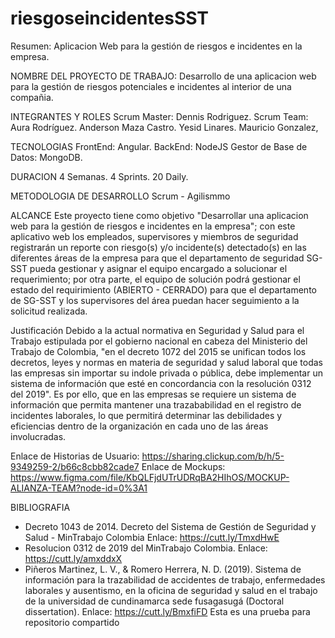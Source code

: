 # riesgoseincidentesSST
Resumen: Aplicacion Web para la gestión de riesgos e incidentes en la empresa.

NOMBRE DEL PROYECTO DE TRABAJO:
Desarrollo de una aplicacion web para la gestión de riesgos potenciales e incidentes al interior de una compañia.

INTEGRANTES Y ROLES
Scrum Master: Dennis Rodriguez.
Scrum Team:
Aura Rodríguez.
Anderson Maza Castro.
Yesid Linares.
Mauricio Gonzalez,

TECNOLOGIAS
FrontEnd: Angular.
BackEnd: NodeJS
Gestor de Base de Datos: MongoDB.

DURACION
4 Semanas.
4 Sprints.
20 Daily.

METODOLOGIA DE DESARROLLO 
Scrum - Agilismmo

ALCANCE
Este proyecto tiene como objetivo "Desarrollar una aplicacion web para la gestión de riesgos e incidentes en la empresa"; con este aplicativo web los empleados, supervisores y miembros de seguridad registrarán un reporte con riesgo(s) y/o incidente(s) detectado(s) en las diferentes áreas de la empresa para que el departamento de seguridad SG-SST pueda gestionar y asignar el equipo encargado a solucionar el requerimiento; por otra parte, el equipo de solución podrá gestionar el estado del requirimiento (ABIERTO - CERRADO) para que el departamento de SG-SST y los supervisores del área puedan hacer seguimiento a la solicitud realizada.

Justificación
Debido a la actual normativa en Seguridad y Salud para el Trabajo estipulada por el gobierno nacional en cabeza del Ministerio del Trabajo de Colombia, "en el decreto 1072 del 2015 se unifican todos los decretos, leyes y normas en materia de seguridad y salud laboral que todas las empresas sin importar su indole privada o pública, debe implementar un sistema de información que esté en concordancia con la resolución 0312 del 2019". Es por ello, que en las empresas se requiere un sistema de información que permita mantener una trazababilidad en el registro de incidentes laborales, lo que permitirá determinar las debilidades y eficiencias dentro de la organización en cada uno de las áreas involucradas. 

Enlace de Historias de Usuario:
https://sharing.clickup.com/b/h/5-9349259-2/b66c8cbb82cade7
Enlace de Mockups:
https://www.figma.com/file/KbQLFjdUTrUDRqBA2HIhOS/MOCKUP-ALIANZA-TEAM?node-id=0%3A1

BIBLIOGRAFIA
- Decreto 1043 de 2014. Decreto del Sistema de Gestión de Seguridad y Salud - MinTrabajo Colombia Enlace: https://cutt.ly/TmxdHwE
- Resolucion 0312 de 2019 del MinTrabajo Colombia. Enlace: https://cutt.ly/amxddxX
- Piñeros Martinez, L. V., & Romero Herrera, N. D. (2019). Sistema de información para la trazabilidad de accidentes de trabajo, enfermedades laborales y ausentismo, en la    oficina de seguridad y salud en el trabajo de la universidad de cundinamarca sede fusagasugá (Doctoral dissertation). Enlace: https://cutt.ly/BmxfiFD
Esta es una prueba para repositorio compartido